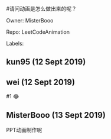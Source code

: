 #请问动画是怎么做出来的呢？

Owner: MisterBooo

Repo: LeetCodeAnimation

Labels: 

## kun95 (12 Sept 2019)



## wei (12 Sept 2019)

#1 😂

## MisterBooo (13 Sept 2019)

PPT动画制作呢

